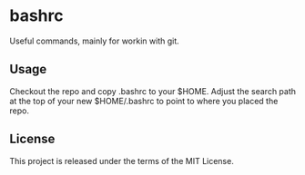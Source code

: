 # bashrc
Useful commands, mainly for workin with git.

## Usage
Checkout the repo and copy .bashrc to your $HOME.
Adjust the search path at the top of your new $HOME/.bashrc to point to where you placed the repo.

## License
This project is released under the terms of the MIT License.
